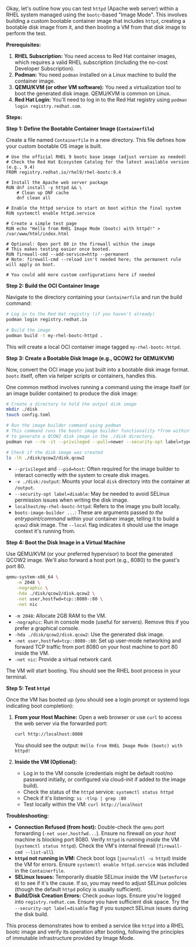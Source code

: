 Okay, let's outline how you can test `httpd` (Apache web server) within a RHEL system managed using the `bootc`-based "Image Mode". This involves building a custom bootable container image that includes `httpd`, creating a bootable disk image from it, and then booting a VM from that disk image to perform the test.

**Prerequisites:**

1.  **RHEL Subscription:** You need access to Red Hat container images, which requires a valid RHEL subscription (including the no-cost Developer Subscription).
2.  **Podman:** You need `podman` installed on a Linux machine to build the container image.
3.  **QEMU/KVM (or other VM software):** You need a virtualization tool to boot the generated disk image. QEMU/KVM is common on Linux.
4.  **Red Hat Login:** You'll need to log in to the Red Hat registry using `podman login registry.redhat.com`.

**Steps:**

**Step 1: Define the Bootable Container Image (`Containerfile`)**

Create a file named `Containerfile` in a new directory. This file defines how your custom bootable OS image is built.

```Containerfile
# Use the official RHEL 9 bootc base image (adjust version as needed)
# Check the Red Hat Ecosystem Catalog for the latest available version (e.g., 9.4)
FROM registry.redhat.io/rhel9/rhel-bootc:9.4

# Install the Apache web server package
RUN dnf install -y httpd && \
    # Clean up DNF cache
    dnf clean all

# Enable the httpd service to start on boot within the final system
RUN systemctl enable httpd.service

# Create a simple test page
RUN echo "Hello from RHEL Image Mode (bootc) with httpd!" > /var/www/html/index.html

# Optional: Open port 80 in the firewall within the image
# This makes testing easier once booted.
RUN firewall-cmd --add-service=http --permanent
# Note: firewall-cmd --reload isn't needed here; the permanent rule will apply on boot.

# You could add more custom configurations here if needed
```

**Step 2: Build the OCI Container Image**

Navigate to the directory containing your `Containerfile` and run the build command:

```bash
# Log in to the Red Hat registry (if you haven't already)
podman login registry.redhat.io

# Build the image
podman build -t my-rhel-bootc-httpd .
```

This will create a local OCI container image tagged `my-rhel-bootc-httpd`.

**Step 3: Create a Bootable Disk Image (e.g., QCOW2 for QEMU/KVM)**

Now, convert the OCI image you just built into a bootable disk image format. `bootc` itself, often via helper scripts or containers, handles this.

One common method involves running a command using the image itself (or an image builder container) to produce the disk image:

```bash
# Create a directory to hold the output disk image
mkdir ./disk
touch config.toml

# Run the image builder command using podman
# This command runs the bootc image builder functionality *from within* your custom image
# to generate a QCOW2 disk image in the ./disk directory.
podman run --rm -it --privileged --pull=newer --security-opt label=type:unconfined_t -v ./config.toml:/config.toml:ro -v ./disk:/output -v /var/lib/containers/storage:/var/lib/containers/storage quay.io/centos-bootc/bootc-image-builder:latest --type qcow2 --use-librepo=True localhost/my-rhel-bootc-httpd

# Check if the disk image was created
ls -lh ./disk/qcow2/disk.qcow2
```

* `--privileged` and `--pid=host`: Often required for the image builder to interact correctly with the system to create disk images.
* `-v ./disk:/output`: Mounts your local `disk` directory into the container at `/output`.
* `--security-opt label=disable`: May be needed to avoid SELinux permission issues when writing the disk image.
* `localhost/my-rhel-bootc-httpd`: Refers to the image you built locally.
* `bootc-image-builder ...`: These are arguments passed *to the entrypoint/command* within your container image, telling it to build a `qcow2` disk image. The `--local` flag indicates it should use the image context it's running from.

**Step 4: Boot the Disk Image in a Virtual Machine**

Use QEMU/KVM (or your preferred hypervisor) to boot the generated QCOW2 image. We'll also forward a host port (e.g., 8080) to the guest's port 80.

```bash
qemu-system-x86_64 \
    -m 2048 \
    -nographic \
    -hda ./disk/qcow2/disk.qcow2 \
    -net user,hostfwd=tcp::8080-:80 \
    -net nic
```

* `-m 2048`: Allocate 2GB RAM to the VM.
* `-nographic`: Run in console mode (useful for servers). Remove this if you prefer a graphical console.
* `-hda ./disk/qcow2/disk.qcow2`: Use the generated disk image.
* `-net user,hostfwd=tcp::8080-:80`: Set up user-mode networking and forward TCP traffic from port 8080 on your host machine to port 80 inside the VM.
* `-net nic`: Provide a virtual network card.

The VM will start booting. You should see the RHEL boot process in your terminal.

**Step 5: Test `httpd`**

Once the VM has booted up (you should see a login prompt or systemd logs indicating boot completion):

1.  **From your Host Machine:** Open a web browser or use `curl` to access the web server via the forwarded port:
    ```bash
    curl http://localhost:8080
    ```
    You should see the output: `Hello from RHEL Image Mode (bootc) with httpd!`

2.  **Inside the VM (Optional):**
    * Log in to the VM console (credentials might be default root/no password initially, or configured via cloud-init if added to the image build).
    * Check the status of the `httpd` service: `systemctl status httpd`
    * Check if it's listening: `ss -tlnp | grep :80`
    * Test locally within the VM: `curl http://localhost`

**Troubleshooting:**

* **Connection Refused (from host):** Double-check the `qemu` port forwarding (`-net user,hostfwd...`). Ensure no firewall on your *host* machine is blocking port 8080. Verify `httpd` is running *inside* the VM (`systemctl status httpd`). Check the VM's internal firewall (`firewall-cmd --list-all`).
* **`httpd` not running in VM:** Check boot logs (`journalctl -u httpd`) inside the VM for errors. Ensure `systemctl enable httpd.service` was included in the `Containerfile`.
* **SELinux Issues:** Temporarily disable SELinux inside the VM (`setenforce 0`) to see if it's the cause. If so, you may need to adjust SELinux policies (though the default `httpd` policy is usually sufficient).
* **Build/Disk Creation Errors:** Check `podman` logs. Ensure you're logged into `registry.redhat.com`. Ensure you have sufficient disk space. Try the `--security-opt label=disable` flag if you suspect SELinux issues during the disk build.

This process demonstrates how to embed a service like `httpd` into a RHEL bootc image and verify its operation after booting, following the principles of immutable infrastructure provided by Image Mode.
